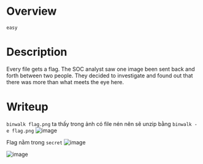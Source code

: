 # Overview #
`easy`

# Description #
Every file gets a flag.
The SOC analyst saw one image been sent back and forth between two people. They decided to investigate and found out that there was more than what meets the eye here.

# Writeup #
`binwalk flag.png` ta thấy trong ảnh có file nén nên sẽ unzip bằng `binwalk -e flag.png`
![image](https://github.com/zangcinh/PicoCTF_Writeup/assets/173159694/68993d29-77e2-4db6-8f49-1057f3d27859)

Flag nằm trong `secret`
![image](https://github.com/zangcinh/PicoCTF_Writeup/assets/173159694/bee4ea90-b6e4-4ccb-9017-5dd9a7366af0)

![image](https://github.com/zangcinh/PicoCTF_Writeup/assets/173159694/a505750d-6e96-4617-88ff-01f587e2d5ec)
